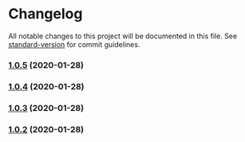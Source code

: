 # Changelog

All notable changes to this project will be documented in this file. See [standard-version](https://github.com/conventional-changelog/standard-version) for commit guidelines.

### [1.0.5](https://github.com/aboudicheng/use-optimistic-reducer/compare/v1.0.4...v1.0.5) (2020-01-28)

### [1.0.4](https://github.com/aboudicheng/use-optimistic-reducer/compare/v1.0.3...v1.0.4) (2020-01-28)

### [1.0.3](https://github.com/aboudicheng/use-optimistic-reducer/compare/v1.0.2...v1.0.3) (2020-01-28)

### [1.0.2](https://github.com/aboudicheng/use-optimistic-reducer/compare/v1.0.1...v1.0.2) (2020-01-28)
